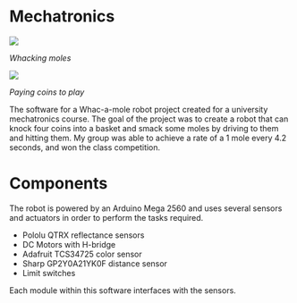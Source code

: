 # Mechatronics

![](https://github.com/zeroclutch/mechatronics-library/blob/main/assets/moles.gif?raw=true)

*Whacking moles*

![](https://github.com/zeroclutch/mechatronics-library/blob/main/assets/coins.gif?raw=true)

*Paying coins to play*

The software for a Whac-a-mole robot project created for a university mechatronics course. The goal of the project was to create a robot that can knock four coins into a basket and smack some moles by driving to them and hitting them. My group was able to achieve a rate of a 1 mole every 4.2 seconds, and won the class competition.

# Components

The robot is powered by an Arduino Mega 2560 and uses several sensors and actuators in order to perform the tasks required.

* Pololu QTRX reflectance sensors
* DC Motors with H-bridge
* Adafruit TCS34725 color sensor
* Sharp GP2Y0A21YK0F distance sensor
* Limit switches

Each module within this software interfaces with the sensors.